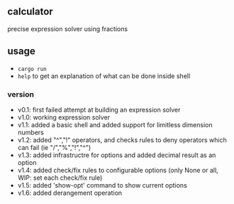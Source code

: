 ## calculator
precise expression solver using fractions

## usage
- `cargo run`     
- `help` to get an explanation of what can be done inside shell

### version
- v0.1: first failed attempt at building an expression solver
- v1.0: working expression solver
- v1.1: added a basic shell and added support for limitless dimension numbers
- v1.2: added "^","!" operators, and checks rules to deny operators which can fail (ie "/","%","!","^")
- v1.3: added infrastructre for options and added decimal result as an option
- v1.4: added check/fix rules to configurable options (only None or all, WIP: set each check/fix rule)
- v1.5: added 'show-opt' command to show current options
- v1.6: added derangement operation 

